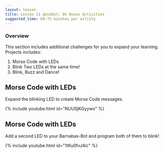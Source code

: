 ```yaml
---
layout: lesson
title: Lesson 11 &middot; Do Bonus Activities
suggested_time: 60-75 minutes per actiity
---
```

### Overview
This section includes additional challenges for you to expand your learning.  Projects includes:
1. Morse Code with LEDs
2. Blink Two LEDs at the same time!
3. Blink, Buzz and Dance!

## Morse Code with LEDs

Expand the blinking LED to create Morse Code messages.

{% include youtube.html id="NUUSjKGyywo" %}



## Morse Code with LEDs

Add a second LED to your Barnabas-Bot and program both of them to blink!

{% include youtube.html id="1tKu0fvJ4ic" %}

